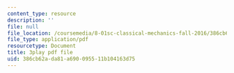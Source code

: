 ```yaml
---
content_type: resource
description: ''
file: null
file_location: /coursemedia/8-01sc-classical-mechanics-fall-2016/386cb62ada81a690095511b104163d75_QCA3zOe2xdA.pdf
file_type: application/pdf
resourcetype: Document
title: 3play pdf file
uid: 386cb62a-da81-a690-0955-11b104163d75
---
```

